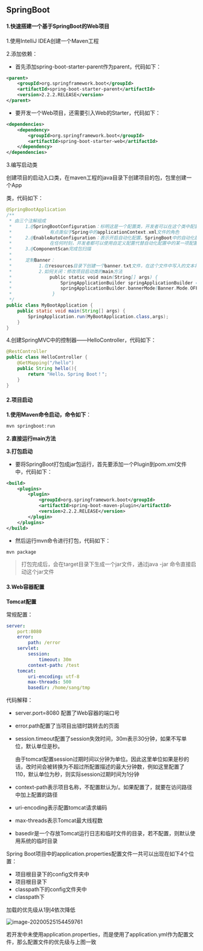 ## SpringBoot

#### 1.快速搭建一个基于SpringBoot的Web项目

1.使用IntelliJ IDEA创建一个Maven工程

2.添加依赖：

- 首先添加spring-boot-starter-parent作为parent，代码如下：

~~~xml
<parent>
    <groupId>org.springframework.boot</groupId>
    <artifactId>spring-boot-starter-parent</artifactId>
    <version>2.2.2.RELEASE</version>
</parent>
~~~

- 要开发一个Web项目，还需要引入Web的Starter，代码如下：

~~~xml
<dependencies>
    <dependency>
        <groupId>org.springframework.boot</groupId>
        <artifactId>spring-boot-starter-web</artifactId>
    </dependency>
</dependencies>
~~~

3.编写启动类

​	创建项目的启动入口类，在maven工程的java目录下创建项目的包，包里创建一个App

类，代码如下：

~~~java
@SpringBootApplication
/**
 * 由三个注解组成
 *     1.@SpringBootConfiguration：标明这是一个配置类，开发者可以在这个类中配置Bean，
 *              有点类似于Spring中的applicationContext.xml文件的角色
 *     2.@EnableAutoConfiguration：表示开启自动化配置。SpringBoot中的自动化配置是非侵入式的
 *              在任何时刻，开发者都可以使用自定义配置代替自动化配置中的某一项配置
 *     3.@ComponentScan完成包扫描
 *
 *     定制Banner：
 *          1.在resources目录下创建一个banner.txt文件，在这个文件中写入的文本将在项目启动时打印出来
 *          2.如何关闭：修改项目启动类的main方法
 *              public static void main(String[] args) {
 *                  SpringApplicationBuilder springApplicationBuilder = new SpringApplicationBuilder(BlogApplication.class);
 *                  springApplicationBuilder.bannerMode(Banner.Mode.OFF).run(args);
 *               }
 */
public class MyBootApplication {
    public static void main(String[] args) {
        SpringApplication.run(MyBootApplication.class,args);
    }
}
~~~

4.创建SpringMVC中的控制器——HelloController，代码如下：

~~~java
@RestController
public class HelloController {
    @GetMapping("/hello")
    public String hello(){
        return "Hello，Spring Boot！";
    }
}
~~~

#### 2.项目启动

**1.使用Maven命令启动，命令如下**：

~~~markdown
mvn springboot:run
~~~

**2.直接运行main方法**

**3.打包启动**

- 要将SpringBoot打包成jar包运行，首先要添加一个Plugin到pom.xml文件中，代码如下：

~~~xml
<build>
    <plugins>
        <plugin>
            <groupId>org.springframework.boot</groupId>
            <artifactId>spring-boot-maven-plugin</artifactId>
            <version>2.2.2.RELEASE</version>
        </plugin>
    </plugins>
</build>
~~~

- 然后运行mvn命令进行打包，代码如下：

~~~markdown
mvn package
~~~

> 打包完成后，会在target目录下生成一个jar文件，通过java -jar 命令直接启动这个jar文件

#### 3.Web容器配置

**Tomcat配置**

常规配置：

~~~yaml
server:
	port:8080
	error:
		path: /error
	servlet:
		session:
			timeout: 30m
		context-path: /test
	tomcat:
		uri-encoding: utf-8
		max-threads: 500
		basedir: /home/sang/tmp
~~~

代码解释：

- server.port=8080 配置了Web容器的端口号

- error.path配置了当项目出错时跳转去的页面

- session.timeout配置了session失效时间，30m表示30分钟，如果不写单位，默认单位是秒。

  由于tomcat配置session过期时间以分钟为单位。因此这里单位如果是秒的话，改时间会被转换为不超过所配置描述的最大分钟数，例如这里配置了110，默认单位为秒，则实际session过期时间为1分钟

- context-path表示项目名称，不配置默认为/。如果配置了，就要在访问路径中加上配置的路径

- uri-encoding表示配置tomcat请求编码

- max-threads表示Tomcat最大线程数

- basedir是一个存放Tomcat运行日志和临时文件的目录，若不配置，则默认使用系统的临时目录

Spring Boot项目中的application.properties配置文件一共可以出现在如下4个位置：

- 项目根目录下的config文件夹中
- 项目根目录下
- classpath下的config文件夹中
- classpath下

加载的优先级从1到4依次降低

![image-20200525154459761](C:\Users\CYC\AppData\Roaming\Typora\typora-user-images\image-20200525154459761.png)

若开发中未使用application.properties，而是使用了application.yml作为配置文件，那么配置文件的优先级与上图一致